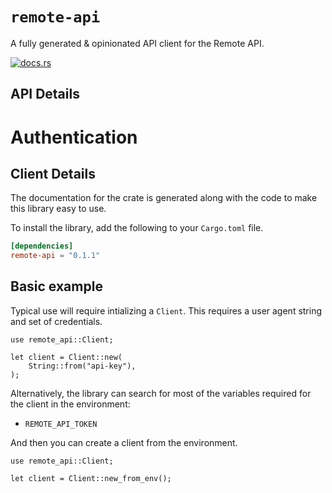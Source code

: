 # `remote-api`

A fully generated & opinionated API client for the Remote API.

[![docs.rs](https://docs.rs/remote-api/badge.svg)](https://docs.rs/remote-api)

## API Details

# Authentication

<!-- ReDoc-Inject: <security-definitions> -->






## Client Details



The documentation for the crate is generated
along with the code to make this library easy to use.


To install the library, add the following to your `Cargo.toml` file.

```toml
[dependencies]
remote-api = "0.1.1"
```

## Basic example

Typical use will require intializing a `Client`. This requires
a user agent string and set of credentials.

```rust,no_run
use remote_api::Client;

let client = Client::new(
    String::from("api-key"),
);
```

Alternatively, the library can search for most of the variables required for
the client in the environment:

- `REMOTE_API_TOKEN`


And then you can create a client from the environment.

```rust,no_run
use remote_api::Client;

let client = Client::new_from_env();
```
